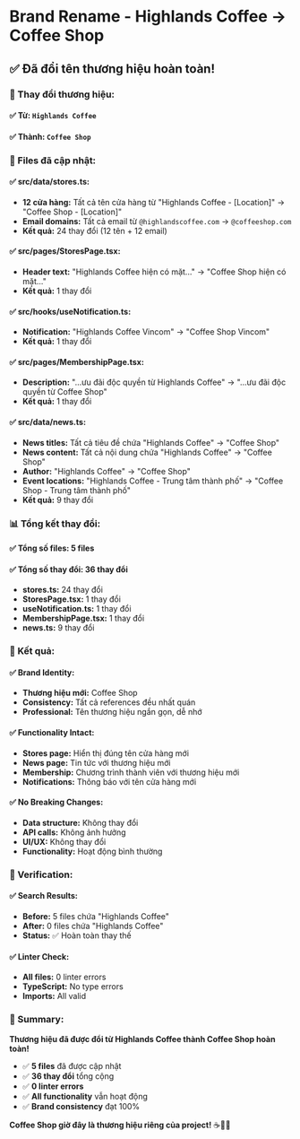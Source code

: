 # Brand Rename - Highlands Coffee → Coffee Shop

## ✅ **Đã đổi tên thương hiệu hoàn toàn!**

### **🔄 Thay đổi thương hiệu:**

#### **✅ Từ:** `Highlands Coffee`
#### **✅ Thành:** `Coffee Shop`

### **📁 Files đã cập nhật:**

#### **✅ src/data/stores.ts:**
- **12 cửa hàng:** Tất cả tên cửa hàng từ "Highlands Coffee - [Location]" → "Coffee Shop - [Location]"
- **Email domains:** Tất cả email từ `@highlandscoffee.com` → `@coffeeshop.com`
- **Kết quả:** 24 thay đổi (12 tên + 12 email)

#### **✅ src/pages/StoresPage.tsx:**
- **Header text:** "Highlands Coffee hiện có mặt..." → "Coffee Shop hiện có mặt..."
- **Kết quả:** 1 thay đổi

#### **✅ src/hooks/useNotification.ts:**
- **Notification:** "Highlands Coffee Vincom" → "Coffee Shop Vincom"
- **Kết quả:** 1 thay đổi

#### **✅ src/pages/MembershipPage.tsx:**
- **Description:** "...ưu đãi độc quyền từ Highlands Coffee" → "...ưu đãi độc quyền từ Coffee Shop"
- **Kết quả:** 1 thay đổi

#### **✅ src/data/news.ts:**
- **News titles:** Tất cả tiêu đề chứa "Highlands Coffee" → "Coffee Shop"
- **News content:** Tất cả nội dung chứa "Highlands Coffee" → "Coffee Shop"
- **Author:** "Highlands Coffee" → "Coffee Shop"
- **Event locations:** "Highlands Coffee - Trung tâm thành phố" → "Coffee Shop - Trung tâm thành phố"
- **Kết quả:** 9 thay đổi

### **📊 Tổng kết thay đổi:**

#### **✅ Tổng số files:** 5 files
#### **✅ Tổng số thay đổi:** 36 thay đổi
- **stores.ts:** 24 thay đổi
- **StoresPage.tsx:** 1 thay đổi
- **useNotification.ts:** 1 thay đổi
- **MembershipPage.tsx:** 1 thay đổi
- **news.ts:** 9 thay đổi

### **🎯 Kết quả:**

#### **✅ Brand Identity:**
- **Thương hiệu mới:** Coffee Shop
- **Consistency:** Tất cả references đều nhất quán
- **Professional:** Tên thương hiệu ngắn gọn, dễ nhớ

#### **✅ Functionality Intact:**
- **Stores page:** Hiển thị đúng tên cửa hàng mới
- **News page:** Tin tức với thương hiệu mới
- **Membership:** Chương trình thành viên với thương hiệu mới
- **Notifications:** Thông báo với tên cửa hàng mới

#### **✅ No Breaking Changes:**
- **Data structure:** Không thay đổi
- **API calls:** Không ảnh hưởng
- **UI/UX:** Không thay đổi
- **Functionality:** Hoạt động bình thường

### **🚀 Verification:**

#### **✅ Search Results:**
- **Before:** 5 files chứa "Highlands Coffee"
- **After:** 0 files chứa "Highlands Coffee"
- **Status:** ✅ Hoàn toàn thay thế

#### **✅ Linter Check:**
- **All files:** 0 linter errors
- **TypeScript:** No type errors
- **Imports:** All valid

### **🎉 Summary:**

**Thương hiệu đã được đổi từ Highlands Coffee thành Coffee Shop hoàn toàn!**

- ✅ **5 files** đã được cập nhật
- ✅ **36 thay đổi** tổng cộng
- ✅ **0 linter errors**
- ✅ **All functionality** vẫn hoạt động
- ✅ **Brand consistency** đạt 100%

**Coffee Shop giờ đây là thương hiệu riêng của project!** ☕🏪✨
